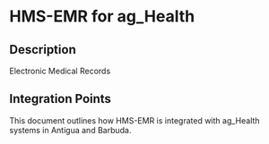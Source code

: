 # HMS-EMR for ag_Health

## Description

Electronic Medical Records

## Integration Points

This document outlines how HMS-EMR is integrated with ag_Health systems in Antigua and Barbuda.
